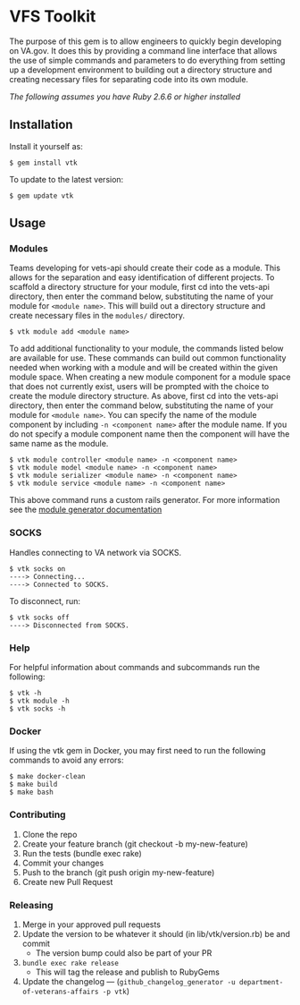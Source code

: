 # VFS Toolkit

The purpose of this gem is to allow engineers to quickly begin developing on VA.gov. It does this by providing a command line interface that allows the use of simple commands and parameters to do everything from setting up a development environment to building out a directory structure and creating necessary files for separating code into its own module.

*The following assumes you have Ruby 2.6.6 or higher installed*

## Installation

Install it yourself as:

    $ gem install vtk
    
To update to the latest version:

    $ gem update vtk

## Usage

### Modules

Teams developing for vets-api should create their code as a module. This allows for the separation and easy identification of different projects. To scaffold a directory structure for your module, first cd into the vets-api directory, then enter the command below, substituting the name of your module for `<module name>`. This will build out a directory structure and create necessary files in the `modules/` directory.

    $ vtk module add <module name>
	
To add additional functionality to your module, the commands listed below are available for use. These commands can build out common functionality needed when working with a module and will be created within the given module space. When creating a new module component for a module space that does not currently exist, users will be prompted with the choice to create the module directory structure. As above, first cd into the vets-api directory, then enter the command below, substituting the name of your module for `<module name>`. You can specify the name of the module component by including `-n <component name>` after the module name. If you do not specify a module component name then the component will have the same name as the module.
	
    $ vtk module controller <module name> -n <component name>
    $ vtk module model <module name> -n <component name>
    $ vtk module serializer <module name> -n <component name>
    $ vtk module service <module name> -n <component name>
    
This above command runs a custom rails generator. For more information see the [module generator documentation](https://github.com/department-of-veterans-affairs/vets-api/blob/master/lib/generators/module/USAGE)

### SOCKS

Handles connecting to VA network via SOCKS.

```
$ vtk socks on
----> Connecting...
----> Connected to SOCKS.
```

To disconnect, run:

```
$ vtk socks off
----> Disconnected from SOCKS.
```
    
### Help

For helpful information about commands and subcommands run the following:

    $ vtk -h
    $ vtk module -h
    $ vtk socks -h

### Docker

If using the vtk gem in Docker, you may first need to run the following commands to avoid any errors:

	$ make docker-clean
	$ make build
	$ make bash
	
### Contributing
1. Clone the repo
2. Create your feature branch (git checkout -b my-new-feature)
3. Run the tests (bundle exec rake)
4. Commit your changes 
5. Push to the branch (git push origin my-new-feature)
6. Create new Pull Request

### Releasing
1. Merge in your approved pull requests
2. Update the version to be whatever it should (in lib/vtk/version.rb) be and commit
   - The version bump could also be part of your PR
3. ``` bundle exec rake release ``` 
   - This will tag the release and publish to RubyGems
4. Update the changelog — (```github_changelog_generator -u department-of-veterans-affairs -p vtk```)
